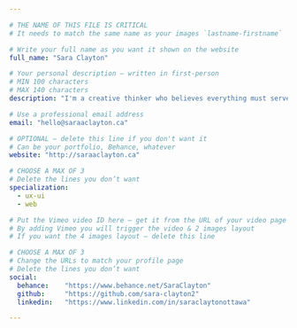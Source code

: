 ```yaml
---

# THE NAME OF THIS FILE IS CRITICAL
# It needs to match the same name as your images `lastname-firstname`

# Write your full name as you want it shown on the website
full_name: "Sara Clayton"

# Your personal description — written in first-person
# MIN 100 characters
# MAX 140 characters
description: "I'm a creative thinker who believes everything must serve a purpose. I have a love for clean lines, eye-catching details and effective design. "

# Use a professional email address
email: "hello@saraaclayton.ca"

# OPTIONAL — delete this line if you don't want it
# Can be your portfolio, Behance, whatever
website: "http://saraaclayton.ca"

# CHOOSE A MAX OF 3
# Delete the lines you don’t want
specialization:
  - ux-ui
  - web

# Put the Vimeo video ID here — get it from the URL of your video page
# By adding Vimeo you will trigger the video & 2 images layout
# If you want the 4 images layout — delete this line

# CHOOSE A MAX OF 3
# Change the URLs to match your profile page
# Delete the lines you don’t want
social:
  behance:    "https://www.behance.net/SaraClayton"
  github:     "https://github.com/sara-clayton2"
  linkedin:   "https://www.linkedin.com/in/saraclaytonottawa"

---
```

